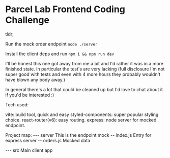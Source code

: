 # Parcel Lab Frontend Coding Challenge

tldr;

Run the mock order endpoint 
`node ./server`

Install the client deps and run
`npm i && npm run dev`


I'll be honest this one got away from me a bit and I'd rather it was in a more finished state.
In particular the test's are very lacking (full disclosure I'm not super good with tests and even with 4 more hours they probably wouldn't have blown any body away.)

In general there's a lot that could be cleaned up but I'd love to chat about it if you'd be interested :)

Tech used:

vite: build tool, quick and easy
styled-components: super popular styling choice.
react-router(v6): easy routing. 
express: node server for mocked endpoint.


Project map:
--- server
    This is the endpoint mock
   -- index.js
      Entry for express server
   -- orders.js
      Mocked data

--- src
    Main client app
    